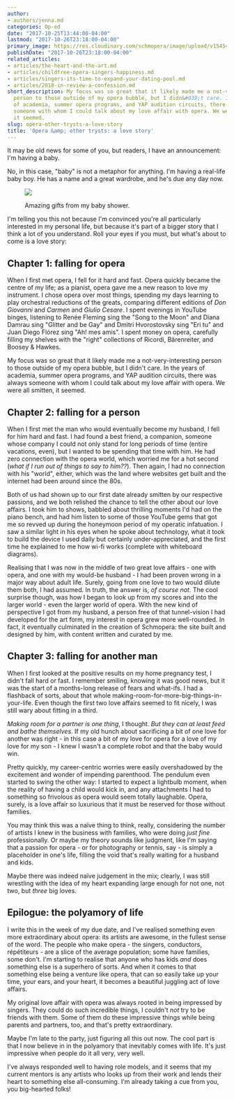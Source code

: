 ```yaml
---
author:
- authors/jenna.md
categories: Op-ed
date: "2017-10-25T13:44:00-04:00"
lastmod: "2017-10-26T23:18:00-04:00"
primary_image: https://res.cloudinary.com/schmopera/image/upload/v1545409169/media/webhook-uploads/1508955057517/2017-10-25---Baby.jpg.jpg
publishDate: "2017-10-26T23:18:00-04:00"
related_articles:
- articles/the-heart-and-the-art.md
- articles/childfree-opera-singers-happiness.md
- articles/singers-its-time-to-expand-your-dating-pool.md
- articles/2018-in-review-a-confession.md
short_description: My focus was so great that it likely made me a not-very-interesting
  person to those outside of my opera bubble, but I didn&#039;t care. In the years
  of academia, summer opera programs, and YAP audition circuits, there was always
  someone with whom I could talk about my love affair with opera. We were all smitten,
  it seemed.
slug: opera-other-trysts-a-love-story
title: 'Opera &amp; other trysts: a love story'
---
```


It may be old news for some of you, but readers, I have an announcement: I'm having a baby.

No, in this case, "baby" is not a metaphor for anything. I'm having a real-life baby boy. He has a name and a great wardrobe, and he's due any day now.

<figure data-type="image">

![](https://res.cloudinary.com/schmopera/image/upload/v1545409169/media/webhook-uploads/1508955116487/IMG_20170926_205511_197.jpg.jpg)
<figcaption>Amazing gifts from my baby shower.</figcaption>
</figure>

I'm telling you this not because I'm convinced you're all particularly interested in my personal life, but because it's part of a bigger story that I think a lot of you understand. Roll your eyes if you must, but what's about to come is a love story:

## Chapter 1: falling for opera

When I first met opera, I fell for it hard and fast. Opera quickly became the centre of my life; as a pianist, opera gave me a new reason to love my instrument. I chose opera over most things, spending my days learning to play orchestral reductions of the greats, comparing different editions of *Don Giovanni* and *Carmen* and *Giulio Cesare*. I spent evenings in YouTube binges, listening to Renée Fleming sing the "Song to the Moon" and Diana Damrau sing "Glitter and be Gay" and Dmitri Hvorostovsky sing "Eri tu" and Juan Diego Flórez sing "Ah! mes amis". I spent money on opera, carefully filling my shelves with the "right" collections of Ricordi, Bärenreiter, and Boosey & Hawkes.

My focus was so great that it likely made me a not-very-interesting person to those outside of my opera bubble, but I didn't care. In the years of academia, summer opera programs, and YAP audition circuits, there was always someone with whom I could talk about my love affair with opera. We were all smitten, it seemed.

## Chapter 2: falling for a person

When I first met the man who would eventually become my husband, I fell for him hard and fast. I had found a best friend, a companion, someone whose company I could not only stand for long periods of time (entire vacations, even), but I wanted to be spending that time with him. He had zero connection with the opera world, which worried me for a hot second (*what if I run out of things to say to him??*). Then again, I had no connection with his "world", either, which was the land where websites get built and the internet had been around since the 80s. 

Both of us had shown up to our first date already smitten by our respective passions, and we both relished the chance to tell the other about our love affairs. I took him to shows, babbled about thrilling moments I'd had on the piano bench, and had him listen to some of those YouTube gems that got me so revved up during the honeymoon period of my operatic infatuation. I saw a similar light in his eyes when he spoke about technology, what it took to build the device I used daily but certainly under-appreciated, and the first time he explained to me how wi-fi works (complete with whiteboard diagrams).

Realising that I was now in the middle of two great love affairs - one with opera, and one with my would-be husband - I had been proven wrong in a major way about adult life. Surely, going from one love to two would dilute them both, I had assumed. In truth, the answer is, *of course not*. The cool surprise though, was how I began to look up from my scores and into the larger world - even the larger world of opera. With the new kind of perspective I got from my husband, a person free of that tunnel-vision I had developed for the art form, my interest in opera grew more well-rounded. In fact, it eventually culminated in the creation of Schmopera: the site built and designed by him, with content written and curated by me.

## Chapter 3: falling for another man

When I first looked at the positive results on my home pregnancy test, I didn't fall hard or fast. I remember smiling, knowing it was good news, but it was the start of a months-long release of fears and what-ifs. I had a flashback of sorts, about that whole making-room-for-more-big-things-in-your-life. Even though the first two love affairs seemed to fit nicely, I was still wary about fitting in a third.

*Making room for a partner is one thing*, I thought. *But they can at least feed and bathe themselves*. If my old hunch about sacrificing a bit of one love for another was right - in this case a bit of my love for opera for a love of my love for my son - I knew I wasn't a complete robot and that the baby would win. 

Pretty quickly, my career-centric worries were easily overshadowed by the excitement and wonder of impending parenthood. The pendulum even started to swing the other way: I started to expect a lightbulb moment, when the reality of having a child would kick in, and any attachments I had to something so frivolous as opera would seem totally laughable. Opera, surely, is a love affair so luxurious that it must be reserved for those without families.

You may think this was a naïve thing to think, really, considering the number of artists I knew in the business with families, who were doing *just fine* professionally. Or maybe my theory sounds like judgment, like I'm saying that a passion for opera - or for photography or tennis, say - is simply a placeholder in one's life, filling the void that's really waiting for a husband and kids.

Maybe there was indeed naïve judgement in the mix; clearly, I was still wrestling with the idea of my heart expanding large enough for not one, not two, but *three* big loves.

## Epilogue: the polyamory of life

I write this in the week of my due date, and I've realised something even more extraordinary about opera: its artists are awesome, in the fullest sense of the word. The people who make opera - the singers, conductors, répétiteurs - are a slice of the average population; some have families, some don't. I'm starting to realise that anyone who has kids *and* does something else is a superhero of sorts. And when it comes to that something else being a venture like opera, that can so easily take up your time, your ears, and your heart, it becomes a beautiful juggling act of love affairs.

My original love affair with opera was always rooted in being impressed by singers. They could do such incredible things, I couldn't *not* try to be friends with them. Some of them do these impressive things while being parents and partners, too, and that's pretty extraordinary.

Maybe I'm late to the party, just figuring all this out now. The cool part is that I now believe in in the polyamory that inevitably comes with life. It's just impressive when people do it all very, very well. 

I've always responded well to having role models, and it seems that my current mentors is any artists who looks up from their work and lends their heart to something else all-consuming. I'm already taking a cue from you, you big-hearted folks!
